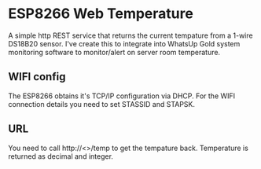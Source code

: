 # ESP8266 Web Temperature
A simple http REST service that returns the current tempature from a 1-wire DS18B20 sensor.
I've create this to integrate into WhatsUp Gold system monitoring software to monitor/alert on server room temperature.

## WIFI config
The ESP8266 obtains it's TCP/IP configuration via DHCP. For the WIFI connection details you need to set STASSID and STAPSK.

## URL
You need to call http://<<IP>>/temp to get the tempature back. Temperature is returned as decimal and integer.